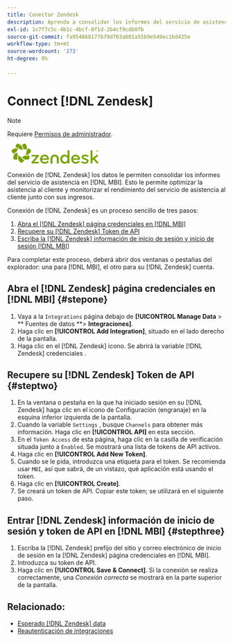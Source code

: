 ```yaml
---
title: Conectar Zendesk
description: Aprenda a consolidar los informes del servicio de asistencia técnica en [!DNL MBI].
exl-id: 1c7f7c5c-4b1c-4bcf-8f1d-2b4cf9cdb0fb
source-git-commit: fa954868177b79d703a601a55b9e549ec1bd425e
workflow-type: tm+mt
source-wordcount: '273'
ht-degree: 0%

---
```


# Connect [!DNL Zendesk]

>[!NOTE]
>
>Requiere [Permisos de administrador](../../../administrator/user-management/user-management.md).

![](../../../assets/Zendesk_logo.png)

Conexión de [!DNL Zendesk] los datos le permiten consolidar los informes del servicio de asistencia en [!DNL MBI]. Esto le permite optimizar la asistencia al cliente y monitorizar el rendimiento del servicio de asistencia al cliente junto con sus ingresos.

Conexión de [!DNL Zendesk] es un proceso sencillo de tres pasos:

1. [Abra el [!DNL Zendesk] página credenciales en [!DNL MBI]](#stepone)
1. [Recupere su [!DNL Zendesk] Token de API](#steptwo)
1. [Escriba la [!DNL Zendesk] información de inicio de sesión y inicio de sesión [!DNL MBI]](#stepthree)

Para completar este proceso, deberá abrir dos ventanas o pestañas del explorador: una para [!DNL MBI], el otro para su [!DNL Zendesk] cuenta.

## Abra el [!DNL Zendesk] página credenciales en [!DNL MBI] {#stepone}

1. Vaya a la `Integrations` página debajo de **[!UICONTROL Manage Data** > ** Fuentes de datos **> **Integraciones]**.
1. Haga clic en **[!UICONTROL Add Integration]**, situado en el lado derecho de la pantalla.
1. Haga clic en el [!DNL Zendesk] icono. Se abrirá la variable [!DNL Zendesk] credenciales .

## Recupere su [!DNL Zendesk] Token de API {#steptwo}

1. En la ventana o pestaña en la que ha iniciado sesión en su [!DNL Zendesk] haga clic en el icono de Configuración (engranaje) en la esquina inferior izquierda de la pantalla.
1. Cuando la variable `Settings` , busque `Channels` para obtener más información. Haga clic en **[!UICONTROL API]** en esta sección.
1. En el `Token Access` de esta página, haga clic en la casilla de verificación situada junto a `Enabled`. Se mostrará una lista de tokens de API activos.
1. Haga clic en **[!UICONTROL Add New Token]**.
1. Cuando se le pida, introduzca una etiqueta para el token. Se recomienda usar `MBI`, así que sabrá, de un vistazo, qué aplicación está usando el token.
1. Haga clic en **[!UICONTROL Create]**.
1. Se creará un token de API. Copiar este token; se utilizará en el siguiente paso.

## Entrar [!DNL Zendesk] información de inicio de sesión y token de API en [!DNL MBI] {#stepthree}

1. Escriba la [!DNL Zendesk] prefijo del sitio y correo electrónico de inicio de sesión en la [!DNL Zendesk] página credenciales en [!DNL MBI].
1. Introduzca su token de API.
1. Haga clic en **[!UICONTROL Save & Connect]**. Si la conexión se realiza correctamente, una *Conexión correcta* se mostrará en la parte superior de la pantalla.

## Relacionado:

* [Esperado [!DNL Zendesk] data](../integrations/exp-zendesk-data.md)
* [Reautenticación de integraciones](https://experienceleague.adobe.com/docs/commerce-knowledge-base/kb/how-to/mbi-reauthenticating-integrations.html?lang=en)
